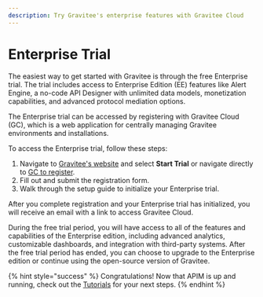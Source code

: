 ```yaml
---
description: Try Gravitee's enterprise features with Gravitee Cloud
---
```


# Enterprise Trial

The easiest way to get started with Gravitee is through the free Enterprise trial. The trial includes access to Enterprise Edition (EE) features like Alert Engine, a no-code API Designer with unlimited data models, monetization capabilities, and advanced protocol mediation options.&#x20;

The Enterprise trial can be accessed by registering with Gravitee Cloud (GC), which is a web application for centrally managing Gravitee environments and installations.

To access the Enterprise trial, follow these steps:

1. Navigate to [Gravitee's website](https://gravitee.io) and select **Start Trial** or navigate directly to [GC to register](https://auth.gravitee.cloud/cockpit-master/register?response\_type=code\&client\_id=fd45d898-e621-4b12-85d8-98e621ab1237\&state=bWQ2dWU3NGxFYWMwUUNNNC5DYTdYVXl-clYxMTFGN2g0U2c3RmFzekJRY2VW\&redirect\_uri=https%3A%2F%2Fcockpit.gravitee.io\&scope=openid+profile+email+offline\_access\&code\_challenge=rVUojdY7FLgteTUgg-c\_znihD1vTNWquNblh3I0w930\&code\_challenge\_method=S256\&nonce=bWQ2dWU3NGxFYWMwUUNNNC5DYTdYVXl-clYxMTFGN2g0U2c3RmFzekJRY2VW\&hubspotutk=a401cc1863281292853dd4f3e0a4bd9c).
2. Fill out and submit the registration form.
3. Walk through the setup guide to initialize your Enterprise trial.

After you complete registration and your Enterprise trial has initialized, you will receive an email with a link to access Gravitee Cloud.&#x20;

During the free trial period, you will have access to all of the features and capabilities of the Enterprise edition, including advanced analytics, customizable dashboards, and integration with third-party systems. After the free trial period has ended, you can choose to upgrade to the Enterprise edition or continue using the open-source version of Gravitee.

{% hint style="success" %}
Congratulations! Now that APIM is up and running, check out the [Tutorials](../tutorials/) for your next steps.
{% endhint %}
